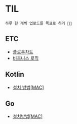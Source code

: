 # TIL
<pre><code>하루 한 개씩 업로드를 목표로 하기 💪🔥</code></pre>

## ETC
- [플로우차트](Etc/FlowChart.md)
- [비즈니스 로직](Etc/BusinessLosic.md)

## Kotlin
- [설치 방법[MAC]](Kotlin/Install.md)

## Go
- [설치방법[MAC]](Go/Install.md)